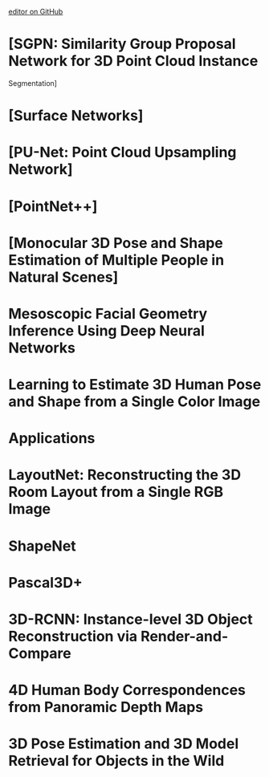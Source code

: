 [editor on GitHub](https://github.com/fsword73/jianyang.github.io/edit/master/3DPointCloud.md)

# [SGPN: Similarity Group Proposal Network for 3D Point Cloud Instance
Segmentation]
# [Surface Networks]
# [PU-Net: Point Cloud Upsampling Network]
# [PointNet++]
# [Monocular 3D Pose and Shape Estimation of Multiple People in Natural Scenes]
# Mesoscopic Facial Geometry Inference Using Deep Neural Networks
# Learning to Estimate 3D Human Pose and Shape from a Single Color Image
# Applications
# LayoutNet: Reconstructing the 3D Room Layout from a Single RGB Image
# ShapeNet
# Pascal3D+
# 3D-RCNN: Instance-level 3D Object Reconstruction via Render-and-Compare
# 4D Human Body Correspondences from Panoramic Depth Maps
# 3D Pose Estimation and 3D Model Retrieval for Objects in the Wild
